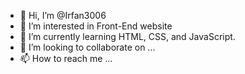 - 👋 Hi, I’m @Irfan3006
- 👀 I’m interested in Front-End website
- 🌱 I’m currently learning HTML, CSS, and JavaScript.
- 💞️ I’m looking to collaborate on ...
- 📫 How to reach me ...

<!---
Irfan3006/Irfan3006 is a ✨ special ✨ repository because its `README.md` (this file) appears on your GitHub profile.
You can click the Preview link to take a look at your changes.
--->
